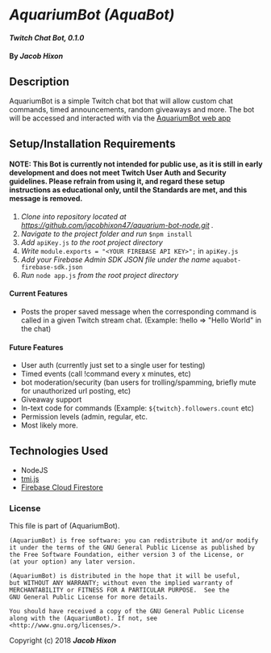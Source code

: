 # _AquariumBot (AquaBot)_

#### _Twitch Chat Bot, 0.1.0_

#### By _Jacob Hixon_

## Description

AquariumBot is a simple Twitch chat bot that will allow custom chat commands, timed announcements, random giveaways and more. The bot will be accessed and interacted with via the [AquariumBot web app](https://github.com/jacobhixon47/aquarium-bot-web)

## Setup/Installation Requirements

#### NOTE: This Bot is currently not intended for public use, as it is still in early development and does not meet Twitch User Auth and Security guidelines. Please refrain from using it, and regard these setup instructions as educational only, until the Standards are met, and this message is removed.

1. _Clone into repository located at https://github.com/jacobhixon47/aquarium-bot-node.git ._
2. _Navigate to the project folder and run_ `$npm install`
3. _Add_ `apiKey.js` _to the root project directory_
4. _Write_ `module.exports = "<YOUR FIREBASE API KEY>";` in `apiKey.js`
5. _Add your Firebase Admin SDK JSON file under the name_ `aquabot-firebase-sdk.json`
6. _Run_ `node app.js` _from the root project directory_

#### Current Features
- Posts the proper saved message when the corresponding command is called in a given Twitch stream chat. (Example: !hello => "Hello World" in the chat)

#### Future Features
- User auth (currently just set to a single user for testing)
- Timed events (call !command every x minutes, etc)
- bot moderation/security (ban users for trolling/spamming, briefly mute for unauthorized url posting, etc)
- Giveaway support
- In-text code for commands (Example: `${twitch}.followers.count` etc)
- Permission levels (admin, regular, etc.
- Most likely more.


## Technologies Used

* NodeJS
* [tmi.js](https://docs.tmijs.org/)
* [Firebase Cloud Firestore](https://firebase.google.com/docs/firestore/)

### License

This file is part of (AquariumBot).

    (AquariumBot) is free software: you can redistribute it and/or modify
    it under the terms of the GNU General Public License as published by
    the Free Software Foundation, either version 3 of the License, or
    (at your option) any later version.

    (AquariumBot) is distributed in the hope that it will be useful,
    but WITHOUT ANY WARRANTY; without even the implied warranty of
    MERCHANTABILITY or FITNESS FOR A PARTICULAR PURPOSE.  See the
    GNU General Public License for more details.

    You should have received a copy of the GNU General Public License
    along with the (AquariumBot). If not, see <http://www.gnu.org/licenses/>.

Copyright (c) 2018 **_Jacob Hixon_**

